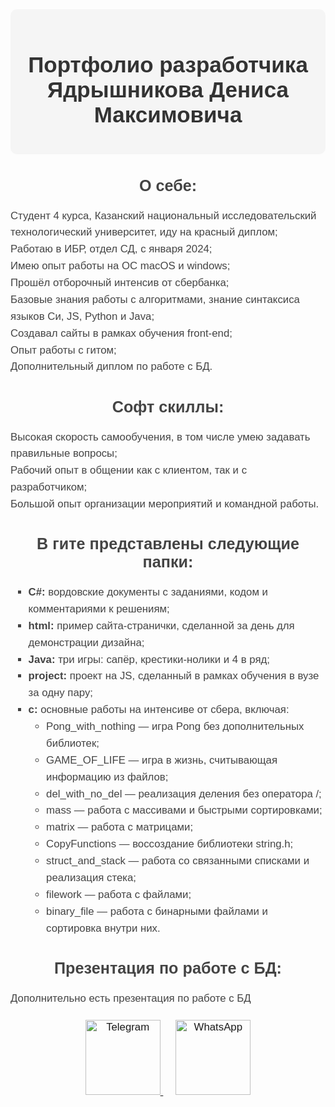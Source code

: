 <div id="header" align="center" style="background-color: #f5f5f5; padding: 20px; border-radius: 10px; max-width: 800px; margin: 0 auto;">
    <h1 style="font-family: 'Arial', sans-serif; font-size: 2.5em; color: #333;">
        Портфолио разработчика Ядрышникова Дениса Максимовича
    </h1>
</div>

<div align="center" style="font-family: 'Arial', sans-serif; font-size: 1.2em; color: #444; margin: 20px 0;">
    <div style="max-width: 800px; margin: 0 auto; text-align: left;">
        <h2 align="center">О себе:</h2>
        <p style="line-height: 1.6;">
            Студент 4 курса, Казанский национальный исследовательский технологический университет, иду на красный диплом;<br>
            Работаю в ИБР, отдел СД, с января 2024;<br>
            Имею опыт работы на ОС macOS и windows;<br>
            Прошёл отборочный интенсив от сбербанка;<br>
            Базовые знания работы с алгоритмами, знание синтаксиса языков Си, JS, Python и Java;<br>
            Создавал сайты в рамках обучения front-end;<br>
            Опыт работы с гитом;<br>
            Дополнительный диплом по работе с БД.
        </p>
        <h2 align="center">Софт скиллы:</h2>
        <p style="line-height: 1.6;">
            Высокая скорость самообучения, в том числе умею задавать правильные вопросы;<br>
            Рабочий опыт в общении как с клиентом, так и с разработчиком;<br>
            Большой опыт организации мероприятий и командной работы.
        </p>
        <h2 align="center">В гите представлены следующие папки:</h2>
        <ul style="list-style-type: square; line-height: 1.6;">
            <li><strong>C#:</strong> вордовские документы с заданиями, кодом и комментариями к решениям;</li>
            <li><strong>html:</strong> пример сайта-странички, сделанной за день для демонстрации дизайна;</li>
            <li><strong>Java:</strong> три игры: сапёр, крестики-нолики и 4 в ряд;</li>
            <li><strong>project:</strong> проект на JS, сделанный в рамках обучения в вузе за одну пару;</li>
            <li><strong>с:</strong> основные работы на интенсиве от сбера, включая:
                <ul style="list-style-type: circle;">
                    <li>Pong_with_nothing — игра Pong без дополнительных библиотек;</li>
                    <li>GAME_OF_LIFE — игра в жизнь, считывающая информацию из файлов;</li>
                    <li>del_with_no_del — реализация деления без оператора /;</li>
                    <li>mass — работа с массивами и быстрыми сортировками;</li>
                    <li>matrix — работа с матрицами;</li>
                    <li>CopyFunctions — воссоздание библиотеки string.h;</li>
                    <li>struct_and_stack — работа со связанными списками и реализация стека;</li>
                    <li>filework — работа с файлами;</li>
                    <li>binary_file — работа с бинарными файлами и сортировка внутри них.</li>
                </ul>
            </li>
        </ul>
        <h2 align="center">Презентация по работе с БД:</h2>
        <p style="line-height: 1.6;">
            Дополнительно есть презентация по работе с БД
        </p>
    </div>
    <div style="margin-top: 20px;">
        <a href="https://t.me/Denkajska" target="_blank" style="margin: 0 10px;">
            <img src="https://img.shields.io/badge/Telegram-blue?style=for-the-badge&logo=Telegram&logoColor=white" alt="Telegram" style="width: 120px;">
        </a>
        <a href="https://wa.me/79961248729" target="_blank" style="margin: 0 10px;">
            <img src="https://img.shields.io/badge/WhatsApp-green?style=for-the-badge&logo=WhatsApp&logoColor=white" alt="WhatsApp" style="width: 120px;">
        </a>
    </div>
</div>
